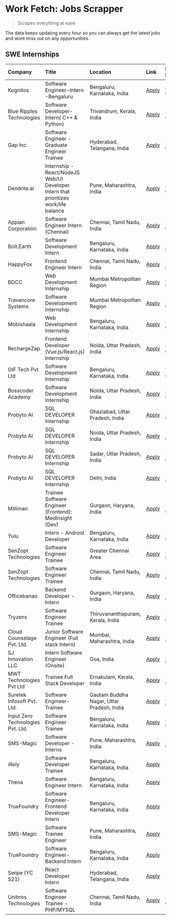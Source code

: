 # Work Fetch: Jobs Scrapper
> Scrapes everything at ease

The data keeps updating every hour so you can always get the latest jobs and wont miss out on any opportunities.

## SWE Internships
<!--START_SECTION:workfetch-->
| Company                           | Title                                                                                | Location                                  | Link                                                                                                                                                                                                                                                                                                | Date Posted   |
|:----------------------------------|:-------------------------------------------------------------------------------------|:------------------------------------------|:----------------------------------------------------------------------------------------------------------------------------------------------------------------------------------------------------------------------------------------------------------------------------------------------------|:--------------|
| Kognitos                          | Software Engineer-Intern -Bengaluru                                                  | Bengaluru, Karnataka, India               | [Apply](https://in.linkedin.com/jobs/view/software-engineer-intern-bengaluru-at-kognitos-3855361239?refId=ZVGFP9VF5nRNcUPTg3ZC7g%3D%3D&trackingId=ymaB1d9ImQTnlJymA3fNcQ%3D%3D&position=18&pageNum=0&trk=public_jobs_jserp-result_search-card)                                                      | 2024-03-13    |
| Blue Ripples Technologies         | Software Developer- Intern( C++  & Python)                                           | Trivandrum, Kerala, India                 | [Apply](https://in.linkedin.com/jobs/view/software-developer-intern-c%2B%2B-python-at-blue-ripples-technologies-3856150730?refId=h2v7DMAYG%2BdVESrbztTDZQ%3D%3D&trackingId=xmj6oYTUfCjU9i9JjdoAmg%3D%3D&position=24&pageNum=1&trk=public_jobs_jserp-result_search-card)                             | 2024-03-13    |
| Gap Inc.                          | Software Engineer - Graduate Engineer Trainee                                        | Hyderabad, Telangana, India               | [Apply](https://in.linkedin.com/jobs/view/software-engineer-graduate-engineer-trainee-at-gap-inc-3853818960?refId=ZVGFP9VF5nRNcUPTg3ZC7g%3D%3D&trackingId=uURj3nTXfwm5OB5Lq09VZQ%3D%3D&position=8&pageNum=0&trk=public_jobs_jserp-result_search-card)                                               | 2024-03-12    |
| Dendrite.ai                       | Internship - React/NodeJS Web/UI Developer Intern that prioritizes work/life balance | Pune, Maharashtra, India                  | [Apply](https://in.linkedin.com/jobs/view/internship-react-nodejs-web-ui-developer-intern-that-prioritizes-work-life-balance-at-dendrite-ai-3853583200?refId=h2v7DMAYG%2BdVESrbztTDZQ%3D%3D&trackingId=TDBYvrcUR1gmEe5UdoCh3w%3D%3D&position=23&pageNum=1&trk=public_jobs_jserp-result_search-card) | 2024-03-12    |
| Appian Corporation                | Software Engineer Intern (Chennai)                                                   | Chennai, Tamil Nadu, India                | [Apply](https://in.linkedin.com/jobs/view/software-engineer-intern-chennai-at-appian-corporation-3848335036?refId=ZVGFP9VF5nRNcUPTg3ZC7g%3D%3D&trackingId=PsMq5ygAvFqpQmWmUNoxQg%3D%3D&position=3&pageNum=0&trk=public_jobs_jserp-result_search-card)                                               | 2024-03-07    |
| Bolt.Earth                        | Software Development Intern                                                          | Bengaluru, Karnataka, India               | [Apply](https://in.linkedin.com/jobs/view/software-development-intern-at-bolt-earth-3849437038?refId=ZVGFP9VF5nRNcUPTg3ZC7g%3D%3D&trackingId=M65oGbMq2GOthq1uvzEarA%3D%3D&position=25&pageNum=0&trk=public_jobs_jserp-result_search-card)                                                           | 2024-03-07    |
| HappyFox                          | Frontend Engineer Intern                                                             | Chennai, Tamil Nadu, India                | [Apply](https://in.linkedin.com/jobs/view/frontend-engineer-intern-at-happyfox-3848357951?refId=h2v7DMAYG%2BdVESrbztTDZQ%3D%3D&trackingId=YtYbBfl9cZRLOmQGkjvZ5g%3D%3D&position=15&pageNum=1&trk=public_jobs_jserp-result_search-card)                                                              | 2024-03-07    |
| BDCC                              | Web Development Internship                                                           | Mumbai Metropolitan Region                | [Apply](https://in.linkedin.com/jobs/view/web-development-internship-at-bdcc-3849712398?refId=h2v7DMAYG%2BdVESrbztTDZQ%3D%3D&trackingId=uWBMvEIv0dYtbyXyD4EDdg%3D%3D&position=18&pageNum=1&trk=public_jobs_jserp-result_search-card)                                                                | 2024-03-07    |
| Travancore Systems                | Software Development Internship                                                      | Mumbai Metropolitan Region                | [Apply](https://in.linkedin.com/jobs/view/software-development-internship-at-travancore-systems-3847706952?refId=ZVGFP9VF5nRNcUPTg3ZC7g%3D%3D&trackingId=Z53mxj4vCM%2BM0JteuZZXaA%3D%3D&position=9&pageNum=0&trk=public_jobs_jserp-result_search-card)                                              | 2024-03-05    |
| Mobishaala                        | Web Development Internship                                                           | Bengaluru, Karnataka, India               | [Apply](https://in.linkedin.com/jobs/view/web-development-internship-at-mobishaala-3847710287?refId=ZVGFP9VF5nRNcUPTg3ZC7g%3D%3D&trackingId=aON7MhM6b0qknqcwNjUl3Q%3D%3D&position=22&pageNum=0&trk=public_jobs_jserp-result_search-card)                                                            | 2024-03-05    |
| RechargeZap                       | Frontend Developer  (Vue.js/React.js) Internship                                     | Noida, Uttar Pradesh, India               | [Apply](https://in.linkedin.com/jobs/view/frontend-developer-vue-js-react-js-internship-at-rechargezap-3847708827?refId=h2v7DMAYG%2BdVESrbztTDZQ%3D%3D&trackingId=A9StUmkZ4ig%2FE54MwXjsvg%3D%3D&position=7&pageNum=1&trk=public_jobs_jserp-result_search-card)                                     | 2024-03-05    |
| OIF Tech Pvt Ltd                  | Software Development Internship                                                      | Bengaluru, Karnataka, India               | [Apply](https://in.linkedin.com/jobs/view/software-development-internship-at-oif-tech-pvt-ltd-3846326596?refId=ZVGFP9VF5nRNcUPTg3ZC7g%3D%3D&trackingId=u6c7TWkYN4PhIatYQHoRLw%3D%3D&position=4&pageNum=0&trk=public_jobs_jserp-result_search-card)                                                  | 2024-03-04    |
| Bosscoder Academy                 | Software Development Internship                                                      | Noida, Uttar Pradesh, India               | [Apply](https://in.linkedin.com/jobs/view/software-development-internship-at-bosscoder-academy-3846323827?refId=ZVGFP9VF5nRNcUPTg3ZC7g%3D%3D&trackingId=TYSU4lF8AugF0EAWtL0unQ%3D%3D&position=14&pageNum=0&trk=public_jobs_jserp-result_search-card)                                                | 2024-03-04    |
| Probyto AI                        | SQL DEVELOPER Internship                                                             | Ghaziabad, Uttar Pradesh, India           | [Apply](https://in.linkedin.com/jobs/view/sql-developer-internship-at-probyto-ai-3846327640?refId=h2v7DMAYG%2BdVESrbztTDZQ%3D%3D&trackingId=KObr4Hi3q09u0fmJMNVJQA%3D%3D&position=14&pageNum=1&trk=public_jobs_jserp-result_search-card)                                                            | 2024-03-04    |
| Probyto AI                        | SQL DEVELOPER Internship                                                             | Noida, Uttar Pradesh, India               | [Apply](https://in.linkedin.com/jobs/view/sql-developer-internship-at-probyto-ai-3846328520?refId=h2v7DMAYG%2BdVESrbztTDZQ%3D%3D&trackingId=LGIx47OVnt4dqbWE0lejng%3D%3D&position=17&pageNum=1&trk=public_jobs_jserp-result_search-card)                                                            | 2024-03-04    |
| Probyto AI                        | SQL DEVELOPER Internship                                                             | Sadar, Uttar Pradesh, India               | [Apply](https://in.linkedin.com/jobs/view/sql-developer-internship-at-probyto-ai-3846329214?refId=h2v7DMAYG%2BdVESrbztTDZQ%3D%3D&trackingId=MpbvqWcshI0tJYsC838SYg%3D%3D&position=19&pageNum=1&trk=public_jobs_jserp-result_search-card)                                                            | 2024-03-04    |
| Probyto AI                        | SQL DEVELOPER Internship                                                             | Delhi, India                              | [Apply](https://in.linkedin.com/jobs/view/sql-developer-internship-at-probyto-ai-3846324863?refId=h2v7DMAYG%2BdVESrbztTDZQ%3D%3D&trackingId=EfM6PWHj%2Fbj%2F8t9%2BTx7HIw%3D%3D&position=25&pageNum=1&trk=public_jobs_jserp-result_search-card)                                                      | 2024-03-04    |
| Milliman                          | Trainee Software Engineer (Frontend): MedInsight (Dev)                               | Gurgaon, Haryana, India                   | [Apply](https://in.linkedin.com/jobs/view/trainee-software-engineer-frontend-medinsight-dev-at-milliman-3792874280?refId=ZVGFP9VF5nRNcUPTg3ZC7g%3D%3D&trackingId=xJMdVH9futceFXVY24Tpvw%3D%3D&position=6&pageNum=0&trk=public_jobs_jserp-result_search-card)                                        | 2024-03-01    |
| Yulu                              | Intern - Android Developer                                                           | Bengaluru, Karnataka, India               | [Apply](https://in.linkedin.com/jobs/view/intern-android-developer-at-yulu-3834459982?refId=h2v7DMAYG%2BdVESrbztTDZQ%3D%3D&trackingId=Srai2h1JNUD3O7BWwrv9vw%3D%3D&position=21&pageNum=1&trk=public_jobs_jserp-result_search-card)                                                                  | 2024-02-19    |
| SenZopt Technologies              | Software Engineer Trainee                                                            | Greater Chennai Area                      | [Apply](https://in.linkedin.com/jobs/view/software-engineer-trainee-at-senzopt-technologies-3827688781?refId=h2v7DMAYG%2BdVESrbztTDZQ%3D%3D&trackingId=UknC93%2F5fVSCmAz9VPt7Aw%3D%3D&position=9&pageNum=1&trk=public_jobs_jserp-result_search-card)                                                | 2024-02-12    |
| SenZopt Technologies              | Software Engineer Trainee                                                            | Chennai, Tamil Nadu, India                | [Apply](https://in.linkedin.com/jobs/view/software-engineer-trainee-at-senzopt-technologies-3827686880?refId=h2v7DMAYG%2BdVESrbztTDZQ%3D%3D&trackingId=9glGbmqsoTlN5EMlbVVPWQ%3D%3D&position=22&pageNum=1&trk=public_jobs_jserp-result_search-card)                                                 | 2024-02-12    |
| Officebanao                       | Backend Developer - Intern                                                           | Gurgaon, Haryana, India                   | [Apply](https://in.linkedin.com/jobs/view/backend-developer-intern-at-officebanao-3814263731?refId=h2v7DMAYG%2BdVESrbztTDZQ%3D%3D&trackingId=%2FJqY%2FZSnJW1oXzMEWR7jiQ%3D%3D&position=2&pageNum=1&trk=public_jobs_jserp-result_search-card)                                                        | 2024-01-31    |
| Tryzens                           | Software Engineer Trainee                                                            | Thiruvananthapuram, Kerala, India         | [Apply](https://in.linkedin.com/jobs/view/software-engineer-trainee-at-tryzens-3809363491?refId=h2v7DMAYG%2BdVESrbztTDZQ%3D%3D&trackingId=ydKa5SG1WUKz7Qzs%2BTmonQ%3D%3D&position=10&pageNum=1&trk=public_jobs_jserp-result_search-card)                                                            | 2024-01-18    |
| Cloud Counselage Pvt. Ltd.        | Junior Software Engineer (Full stack Intern)                                         | Mumbai, Maharashtra, India                | [Apply](https://in.linkedin.com/jobs/view/junior-software-engineer-full-stack-intern-at-cloud-counselage-pvt-ltd-3803132814?refId=h2v7DMAYG%2BdVESrbztTDZQ%3D%3D&trackingId=OpnNv68qQVnO%2FGRfoTN%2BwA%3D%3D&position=1&pageNum=1&trk=public_jobs_jserp-result_search-card)                         | 2024-01-11    |
| SJ Innovation LLC                 | Intern Software Engineer (Onsite)                                                    | Goa, India                                | [Apply](https://in.linkedin.com/jobs/view/intern-software-engineer-onsite-at-sj-innovation-llc-3799959011?refId=h2v7DMAYG%2BdVESrbztTDZQ%3D%3D&trackingId=Y%2BZ0jYYjaJVdL0QN%2BZdxIg%3D%3D&position=13&pageNum=1&trk=public_jobs_jserp-result_search-card)                                          | 2024-01-11    |
| MWT Technologies Pvt Ltd          | Trainee Full Stack Developer                                                         | Ernakulam, Kerala, India                  | [Apply](https://in.linkedin.com/jobs/view/trainee-full-stack-developer-at-mwt-technologies-pvt-ltd-3800921715?refId=ZVGFP9VF5nRNcUPTg3ZC7g%3D%3D&trackingId=IBJ5zc0vBWap4poRaYwuAg%3D%3D&position=7&pageNum=0&trk=public_jobs_jserp-result_search-card)                                             | 2024-01-09    |
| Suretek Infosoft Pvt. Ltd.        | Software Engineer-Trainee                                                            | Gautam Buddha Nagar, Uttar Pradesh, India | [Apply](https://in.linkedin.com/jobs/view/software-engineer-trainee-at-suretek-infosoft-pvt-ltd-3800934643?refId=ZVGFP9VF5nRNcUPTg3ZC7g%3D%3D&trackingId=7dVGtLxXfcE0OfDeKf1kiA%3D%3D&position=20&pageNum=0&trk=public_jobs_jserp-result_search-card)                                               | 2024-01-09    |
| Input Zero Technologies Pvt. Ltd. | Software Engineer Trainee                                                            | Bengaluru, Karnataka, India               | [Apply](https://in.linkedin.com/jobs/view/software-engineer-trainee-at-input-zero-technologies-pvt-ltd-3800927643?refId=h2v7DMAYG%2BdVESrbztTDZQ%3D%3D&trackingId=SmbpaiGUBpWLw9fbzPyq9w%3D%3D&position=4&pageNum=1&trk=public_jobs_jserp-result_search-card)                                       | 2024-01-09    |
| SMS-Magic                         | Software Developer -Interns                                                          | Pune, Maharashtra, India                  | [Apply](https://in.linkedin.com/jobs/view/software-developer-interns-at-sms-magic-3799485343?refId=h2v7DMAYG%2BdVESrbztTDZQ%3D%3D&trackingId=z8JUp1qr7wP%2FBHY5cfUAPA%3D%3D&position=8&pageNum=1&trk=public_jobs_jserp-result_search-card)                                                          | 2024-01-05    |
| iRely                             | Software Developer Trainee                                                           | Bengaluru, Karnataka, India               | [Apply](https://in.linkedin.com/jobs/view/software-developer-trainee-at-irely-3801577534?refId=ZVGFP9VF5nRNcUPTg3ZC7g%3D%3D&trackingId=sX23zH0HvL7QK5D7fvZgnQ%3D%3D&position=13&pageNum=0&trk=public_jobs_jserp-result_search-card)                                                                 | 2023-12-22    |
| Thena                             | Software Engineer Intern                                                             | Bengaluru, Karnataka, India               | [Apply](https://in.linkedin.com/jobs/view/software-engineer-intern-at-thena-3778731751?refId=ZVGFP9VF5nRNcUPTg3ZC7g%3D%3D&trackingId=KXH0iuBI0vK%2BROvPJyi07g%3D%3D&position=17&pageNum=0&trk=public_jobs_jserp-result_search-card)                                                                 | 2023-12-05    |
| TrueFoundry                       | Software Engineer- Frontend Developer Intern                                         | Bengaluru, Karnataka, India               | [Apply](https://in.linkedin.com/jobs/view/software-engineer-frontend-developer-intern-at-truefoundry-3790095058?refId=ZVGFP9VF5nRNcUPTg3ZC7g%3D%3D&trackingId=yajtV3LC4PbSGZ9967t8HQ%3D%3D&position=16&pageNum=0&trk=public_jobs_jserp-result_search-card)                                          | 2023-11-24    |
| SMS-Magic                         | Software Trainee Engineer                                                            | Pune, Maharashtra, India                  | [Apply](https://in.linkedin.com/jobs/view/software-trainee-engineer-at-sms-magic-3761409781?refId=h2v7DMAYG%2BdVESrbztTDZQ%3D%3D&trackingId=SSOy0JJ8m7c18Cvpc87Zhg%3D%3D&position=3&pageNum=1&trk=public_jobs_jserp-result_search-card)                                                             | 2023-11-16    |
| TrueFoundry                       | Software Engineer-Backend Intern                                                     | Bengaluru, Karnataka, India               | [Apply](https://in.linkedin.com/jobs/view/software-engineer-backend-intern-at-truefoundry-3779508170?refId=h2v7DMAYG%2BdVESrbztTDZQ%3D%3D&trackingId=UWjX0JvTu2V6BlZckCa1HQ%3D%3D&position=6&pageNum=1&trk=public_jobs_jserp-result_search-card)                                                    | 2023-11-10    |
| Swipe (YC S21)                    | React Developer Intern                                                               | Hyderabad, Telangana, India               | [Apply](https://in.linkedin.com/jobs/view/react-developer-intern-at-swipe-yc-s21-3737600089?refId=ZVGFP9VF5nRNcUPTg3ZC7g%3D%3D&trackingId=OAYQ6JqBBVKGEmAMGCN1jw%3D%3D&position=19&pageNum=0&trk=public_jobs_jserp-result_search-card)                                                              | 2023-10-13    |
| Unibros Technologies              | Software Engineer Trainee - PHP/MYSQL                                                | Chennai, Tamil Nadu, India                | [Apply](https://in.linkedin.com/jobs/view/software-engineer-trainee-php-mysql-at-unibros-technologies-3656599241?refId=h2v7DMAYG%2BdVESrbztTDZQ%3D%3D&trackingId=ZyCNUQZRH%2FR5nQ40AM%2FW6w%3D%3D&position=11&pageNum=1&trk=public_jobs_jserp-result_search-card)                                   | 2023-06-12    |
<!--END_SECTION:workfetch-->
